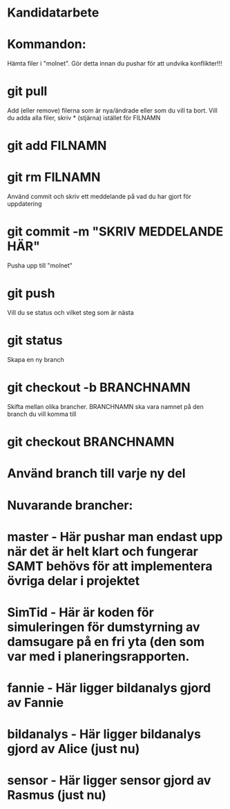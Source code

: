 # Kandidatarbete
#
# Kommandon:

 Hämta filer i "molnet". Gör detta innan du pushar för att undvika konflikter!!!
 # git pull 

 Add (eller remove) filerna som är nya/ändrade eller som du vill ta bort. Vill du adda alla filer, skriv * (stjärna) istället för FILNAMN 
 # git add FILNAMN
 # git rm FILNAMN

 Använd commit och skriv ett meddelande på vad du har gjort för uppdatering
 # git commit -m "SKRIV MEDDELANDE HÄR"

 Pusha upp till "molnet"
 # git push

 Vill du se status och vilket steg som är nästa
 # git status

 Skapa en ny branch
 # git checkout -b BRANCHNAMN

 Skifta mellan olika brancher. BRANCHNAMN ska vara namnet på den branch du vill komma till
# git checkout BRANCHNAMN

# Använd branch till varje ny del


# Nuvarande brancher:

# master - Här pushar man endast upp när det är helt klart och fungerar SAMT behövs för att implementera övriga delar i projektet
# SimTid - Här är koden för simuleringen för dumstyrning av damsugare på en fri yta (den som var med i planeringsrapporten.
# fannie - Här ligger bildanalys gjord av Fannie
# bildanalys - Här ligger bildanalys gjord av Alice (just nu)
# sensor - Här ligger sensor gjord av Rasmus (just nu)
